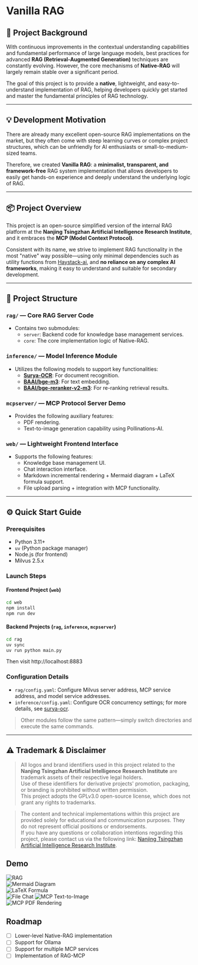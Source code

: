 # Vanilla RAG

## 🌟 Project Background

With continuous improvements in the contextual understanding capabilities and fundamental performance of large language
models, best practices for advanced **RAG (Retrieval-Augmented Generation)** techniques are constantly evolving.
However, the core mechanisms of **Native-RAG** will largely remain stable over a significant period.

The goal of this project is to provide a **native**, lightweight, and easy-to-understand implementation of RAG, helping
developers quickly get started and master the fundamental principles of RAG technology.

---

## 💡 Development Motivation

There are already many excellent open-source RAG implementations on the market, but they often come with steep learning
curves or complex project structures, which can be unfriendly for AI enthusiasts or small-to-medium-sized teams.

Therefore, we created **Vanilla RAG**: a **minimalist, transparent, and framework-free** RAG system implementation that
allows developers to easily get hands-on experience and deeply understand the underlying logic of RAG.

---

## 📦 Project Overview

This project is an open-source simplified version of the internal RAG platform at the **Nanjing Tsingzhan Artificial
Intelligence Research Institute**, and it embraces the **MCP (Model Context Protocol)**.

Consistent with its name, we strive to implement RAG functionality in the most "native" way possible—using only minimal
dependencies such as utility functions from [Haystack-ai](https://github.com/deepset-ai/haystack), and **no reliance on
any complex AI frameworks**, making it easy to understand and suitable for secondary development.

---

## 🧱 Project Structure

### `rag/` — Core RAG Server Code

- Contains two submodules:
    - `server`: Backend code for knowledge base management services.
    - `core`: The core implementation logic of Native-RAG.

### `inference/` — Model Inference Module

- Utilizes the following models to support key functionalities:
    - **[Surya-OCR](https://github.com/VikParuchuri/surya)**: For document recognition.
    - **[BAAI/bge-m3](https://huggingface.co/BAAI/bge-m3)**: For text embedding.
    - **[BAAI/bge-reranker-v2-m3](https://huggingface.co/BAAI/bge-reranker-v2-m3)**: For re-ranking retrieval results.

### `mcpserver/` — MCP Protocol Server Demo

- Provides the following auxiliary features:
    - PDF rendering.
    - Text-to-image generation capability using Pollinations-AI.

### `web/` — Lightweight Frontend Interface

- Supports the following features:
    - Knowledge base management UI.
    - Chat interaction interface.
    - Markdown incremental rendering + Mermaid diagram + LaTeX formula support.
    - File upload parsing + integration with MCP functionality.

---

## ⚙️ Quick Start Guide

### Prerequisites

- Python 3.11+
- `uv` (Python package manager)
- Node.js (for frontend)
- Milvus 2.5.x

### Launch Steps

#### Frontend Project (`web`)

```bash
cd web
npm install
npm run dev
```

#### Backend Projects (`rag`, `inference`, `mcpserver`)

```bash
cd rag
uv sync
uv run python main.py
```

Then visit http://localhost:8883

### Configuration Details

- `rag/config.yaml`: Configure Milvus server address, MCP service address, and model service addresses.
- `inference/config.yaml`: Configure OCR concurrency settings; for more details,
  see [surya-ocr](https://github.com/VikParuchuri/surya).

> Other modules follow the same pattern—simply switch directories and execute the same commands.

---

## ⚠️ Trademark & Disclaimer

> All logos and brand identifiers used in this project related to the **Nanjing Tsingzhan Artificial Intelligence
Research Institute** are trademark assets of their respective legal holders.  
> Use of these identifiers for derivative projects' promotion, packaging, or branding is prohibited without written
> permission.  
> This project adopts the GPLv3.0 open-source license, which does not grant any rights to trademarks.

> The content and technical implementations within this project are provided solely for educational and communication
> purposes. They do not represent official positions or endorsements.  
> If you have any questions or collaboration intentions regarding this project, please contact us via the following
> link: [Nanjing Tsingzhan Artificial Intelligence Research Institute](https://tsingzhan.com/).

## Demo

![RAG](./assets/RAG.png)  
![Mermaid Diagram](./assets/mermaid.png)  
![LaTeX Formula](./assets/laTex.png)  
![File Chat](./assets/file-chat.png)
![MCP Text-to-Image](./assets/MCP-text2image.png)  
![MCP PDF Rendering](./assets/MCP-pdf.png)

## Roadmap

- [ ] Lower-level Native-RAG implementation
- [ ] Support for Ollama
- [ ] Support for multiple MCP services
- [ ] Implementation of RAG-MCP